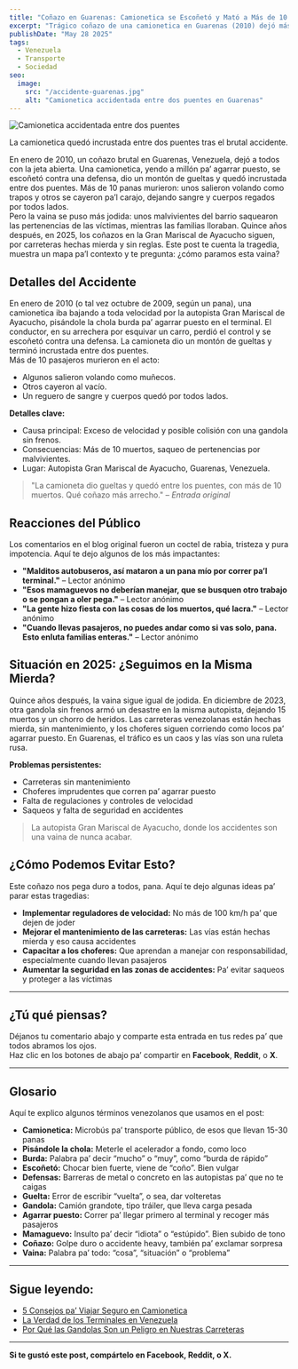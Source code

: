 ```yaml
---
title: "Coñazo en Guarenas: Camionetica se Escoñetó y Mató a Más de 10 Panas"
excerpt: "Trágico coñazo de una camionetica en Guarenas (2010) dejó más de 10 muertos. Lee los detalles arrechos, las reacciones de la gente y cómo esta vaina sigue jodiendo en Venezuela."
publishDate: "May 28 2025"
tags:
  - Venezuela
  - Transporte
  - Sociedad
seo:
  image:
    src: "/accidente-guarenas.jpg"
    alt: "Camionetica accidentada entre dos puentes en Guarenas"
---
```


![Camionetica accidentada entre dos puentes](/accidente-guarenas.jpg)

La camionetica quedó incrustada entre dos puentes tras el brutal accidente.

En enero de 2010, un coñazo brutal en Guarenas, Venezuela, dejó a todos con la jeta abierta. Una camionetica, yendo a millón pa’ agarrar puesto, se escoñetó contra una defensa, dio un montón de gueltas y quedó incrustada entre dos puentes. Más de 10 panas murieron: unos salieron volando como trapos y otros se cayeron pa’l carajo, dejando sangre y cuerpos regados por todos lados.  
Pero la vaina se puso más jodida: unos malvivientes del barrio saquearon las pertenencias de las víctimas, mientras las familias lloraban. Quince años después, en 2025, los coñazos en la Gran Mariscal de Ayacucho siguen, por carreteras hechas mierda y sin reglas. Este post te cuenta la tragedia, muestra un mapa pa’l contexto y te pregunta: ¿cómo paramos esta vaina?

## Detalles del Accidente

En enero de 2010 (o tal vez octubre de 2009, según un pana), una camionetica iba bajando a toda velocidad por la autopista Gran Mariscal de Ayacucho, pisándole la chola burda pa’ agarrar puesto en el terminal. El conductor, en su arrechera por esquivar un carro, perdió el control y se escoñetó contra una defensa. La camioneta dio un montón de gueltas y terminó incrustada entre dos puentes.  
Más de 10 pasajeros murieron en el acto:  

- Algunos salieron volando como muñecos.  
- Otros cayeron al vacío.  
- Un reguero de sangre y cuerpos quedó por todos lados.

**Detalles clave:**  

- Causa principal: Exceso de velocidad y posible colisión con una gandola sin frenos.  
- Consecuencias: Más de 10 muertos, saqueo de pertenencias por malvivientes.  
- Lugar: Autopista Gran Mariscal de Ayacucho, Guarenas, Venezuela.

> "La camioneta dio gueltas y quedó entre los puentes, con más de 10 muertos. Qué coñazo más arrecho." – *Entrada original*

## Reacciones del Público

Los comentarios en el blog original fueron un coctel de rabia, tristeza y pura impotencia. Aquí te dejo algunos de los más impactantes:  

- **"Malditos autobuseros, así mataron a un pana mío por correr pa’l terminal."** – Lector anónimo  
- **"Esos mamaguevos no deberían manejar, que se busquen otro trabajo o se pongan a oler pega."** – Lector anónimo  
- **"La gente hizo fiesta con las cosas de los muertos, qué lacra."** – Lector anónimo  
- **"Cuando llevas pasajeros, no puedes andar como si vas solo, pana. Esto enluta familias enteras."** – Lector anónimo  

## Situación en 2025: ¿Seguimos en la Misma Mierda?

Quince años después, la vaina sigue igual de jodida. En diciembre de 2023, otra gandola sin frenos armó un desastre en la misma autopista, dejando 15 muertos y un chorro de heridos. Las carreteras venezolanas están hechas mierda, sin mantenimiento, y los choferes siguen corriendo como locos pa’ agarrar puesto. En Guarenas, el tráfico es un caos y las vías son una ruleta rusa.

**Problemas persistentes:**  

- Carreteras sin mantenimiento  
- Choferes imprudentes que corren pa’ agarrar puesto  
- Falta de regulaciones y controles de velocidad  
- Saqueos y falta de seguridad en accidentes

> La autopista Gran Mariscal de Ayacucho, donde los accidentes son una vaina de nunca acabar.

## ¿Cómo Podemos Evitar Esto?

Este coñazo nos pega duro a todos, pana. Aquí te dejo algunas ideas pa’ parar estas tragedias:  

- **Implementar reguladores de velocidad:** No más de 100 km/h pa’ que dejen de joder  
- **Mejorar el mantenimiento de las carreteras:** Las vías están hechas mierda y eso causa accidentes  
- **Capacitar a los choferes:** Que aprendan a manejar con responsabilidad, especialmente cuando llevan pasajeros  
- **Aumentar la seguridad en las zonas de accidentes:** Pa’ evitar saqueos y proteger a las víctimas

---

## ¿Tú qué piensas?

Déjanos tu comentario abajo y comparte esta entrada en tus redes pa’ que todos abramos los ojos.  
Haz clic en los botones de abajo pa’ compartir en **Facebook**, **Reddit**, o **X**.

---

## Glosario

Aquí te explico algunos términos venezolanos que usamos en el post:  

- **Camionetica:** Microbús pa’ transporte público, de esos que llevan 15-30 panas  
- **Pisándole la chola:** Meterle el acelerador a fondo, como loco  
- **Burda:** Palabra pa’ decir “mucho” o “muy”, como “burda de rápido”  
- **Escoñetó:** Chocar bien fuerte, viene de “coño”. Bien vulgar  
- **Defensas:** Barreras de metal o concreto en las autopistas pa’ que no te caigas  
- **Guelta:** Error de escribir “vuelta”, o sea, dar volteretas  
- **Gandola:** Camión grandote, tipo tráiler, que lleva carga pesada  
- **Agarrar puesto:** Correr pa’ llegar primero al terminal y recoger más pasajeros  
- **Mamaguevo:** Insulto pa’ decir “idiota” o “estúpido”. Bien subido de tono  
- **Coñazo:** Golpe duro o accidente heavy, también pa’ exclamar sorpresa  
- **Vaina:** Palabra pa’ todo: “cosa”, “situación” o “problema”

---

## Sigue leyendo:

- [5 Consejos pa’ Viajar Seguro en Camionetica](#)
- [La Verdad de los Terminales en Venezuela](#)
- [Por Qué las Gandolas Son un Peligro en Nuestras Carreteras](#)

---

**Si te gustó este post, compártelo en Facebook, Reddit, o X.**
